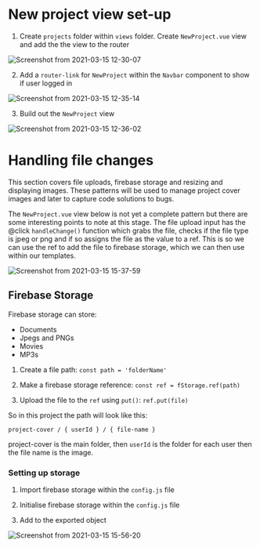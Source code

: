 # New project view set-up

1. Create `projects` folder within `views` folder.  Create `NewProject.vue` view and add the the view to the router

![Screenshot from 2021-03-15 12-30-07](https://user-images.githubusercontent.com/73107656/111153705-3076b880-858a-11eb-8da4-4d392db4f44a.png)

2. Add a `router-link` for `NewProject` within the `Navbar` component to show if user logged in

![Screenshot from 2021-03-15 12-35-14](https://user-images.githubusercontent.com/73107656/111154231-e7733400-858a-11eb-8be8-1c52cc7b8b5f.png)

3. Build out the `NewProject` view

![Screenshot from 2021-03-15 12-36-02](https://user-images.githubusercontent.com/73107656/111154320-040f6c00-858b-11eb-9c19-ead1ef366d91.png)

# Handling file changes 

This section covers file uploads, firebase storage and resizing and displaying images.  These patterns will be used to manage project cover images and later to capture code solutions to bugs.

The `NewProject.vue` view below is not yet a complete pattern but there are some interesting points to note at this stage.
The file upload input has the @click `handleChange()` function which grabs the file, checks if the file type is jpeg or png and if so assigns the file as the value to a ref.  This is so we can use the ref to add the file to firebase storage, which we can then use within our templates.

![Screenshot from 2021-03-15 15-37-59](https://user-images.githubusercontent.com/73107656/111179919-6e80d600-85a4-11eb-87e6-04d8730a2427.png)

## Firebase Storage

Firebase storage can store:

- Documents
- Jpegs and PNGs
- Movies
- MP3s

1. Create a file path: `const path = 'folderName'`

2. Make a firebase storage reference: `const ref = fStorage.ref(path)`

3. Upload the file to the `ref` using `put()`: `ref.put(file)`

So in this project the path will look like this:

`project-cover / { userId } / { file-name }`

project-cover is the main folder, then `userId` is the folder for each user then the file name is the image.

### Setting up storage

1. Import firebase storage within the `config.js` file

2. Initialise firebase storage within the `config.js` file

3. Add to the exported object

![Screenshot from 2021-03-15 15-56-20](https://user-images.githubusercontent.com/73107656/111182642-01227480-85a7-11eb-857c-7060a1f98ccc.png)

